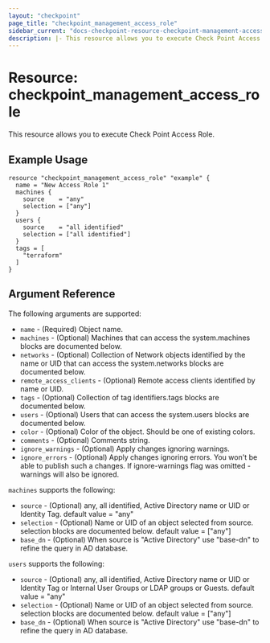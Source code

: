 ```yaml
---
layout: "checkpoint"
page_title: "checkpoint_management_access_role"
sidebar_current: "docs-checkpoint-resource-checkpoint-management-access-role"
description: |- This resource allows you to execute Check Point Access Role.
---
```


# Resource: checkpoint_management_access_role

This resource allows you to execute Check Point Access Role.

## Example Usage

```hcl
resource "checkpoint_management_access_role" "example" {
  name = "New Access Role 1"
  machines {
    source    = "any"
    selection = ["any"]
  }
  users {
    source    = "all identified"
    selection = ["all identified"]
  }
  tags = [
    "terraform"
  ]
}
```

## Argument Reference

The following arguments are supported:

* `name` - (Required) Object name.
* `machines` - (Optional) Machines that can access the system.machines blocks are documented below.
* `networks` - (Optional) Collection of Network objects identified by the name or UID that can access the
  system.networks blocks are documented below.
* `remote_access_clients` - (Optional) Remote access clients identified by name or UID.
* `tags` - (Optional) Collection of tag identifiers.tags blocks are documented below.
* `users` - (Optional) Users that can access the system.users blocks are documented below.
* `color` - (Optional) Color of the object. Should be one of existing colors.
* `comments` - (Optional) Comments string.
* `ignore_warnings` - (Optional) Apply changes ignoring warnings.
* `ignore_errors` - (Optional) Apply changes ignoring errors. You won't be able to publish such a changes. If
  ignore-warnings flag was omitted - warnings will also be ignored.

`machines` supports the following:

* `source` - (Optional) any, all identified, Active Directory name or UID or Identity Tag. default value = "any"
* `selection` - (Optional) Name or UID of an object selected from source. selection blocks are documented below. default
  value = ["any"]
* `base_dn` - (Optional) When source is "Active Directory" use "base-dn" to refine the query in AD database.

`users` supports the following:

* `source` - (Optional) any, all identified, Active Directory name or UID or Identity Tag or Internal User Groups or
  LDAP groups or Guests. default value = "any"
* `selection` - (Optional) Name or UID of an object selected from source. selection blocks are documented below. default
  value = ["any"]
* `base_dn` - (Optional) When source is "Active Directory" use "base-dn" to refine the query in AD database. 
